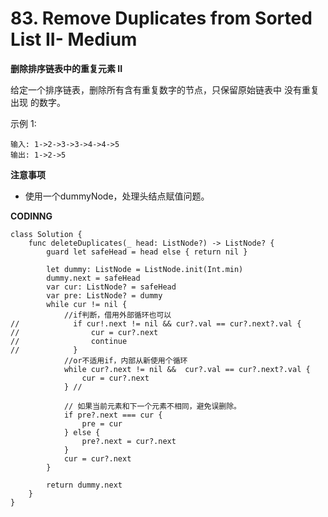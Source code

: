 # 83. Remove Duplicates from Sorted List II- Medium
**删除排序链表中的重复元素 II**

给定一个排序链表，删除所有含有重复数字的节点，只保留原始链表中 没有重复出现 的数字。

示例 1:
```
输入: 1->2->3->3->4->4->5
输出: 1->2->5
```

**注意事项**

- 使用一个dummyNode，处理头结点赋值问题。

**CODINNG**

```
class Solution {
    func deleteDuplicates(_ head: ListNode?) -> ListNode? {
        guard let safeHead = head else { return nil }

        let dummy: ListNode = ListNode.init(Int.min)
        dummy.next = safeHead
        var cur: ListNode? = safeHead
        var pre: ListNode? = dummy
        while cur != nil {
            //if判断，借用外部循环也可以
//            if cur!.next != nil && cur?.val == cur?.next?.val {
//                cur = cur?.next
//                continue
//            }
            //or不适用if，内部从新使用个循环
            while cur?.next != nil &&  cur?.val == cur?.next?.val {
                cur = cur?.next
            } //

            // 如果当前元素和下一个元素不相同，避免误删除。
            if pre?.next === cur {
                pre = cur
            } else {
                pre?.next = cur?.next
            }
            cur = cur?.next
        }

        return dummy.next
    }
}
```
